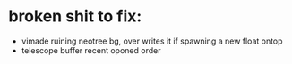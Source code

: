 # broken shit to fix:
- vimade ruining neotree bg,  over writes it if spawning a new float ontop
- telescope buffer  recent oponed order

